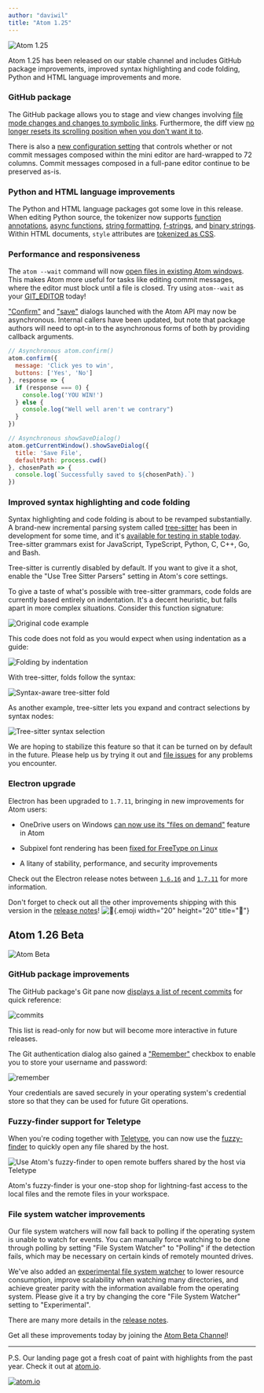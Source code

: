 ```yaml
---
author: "daviwil"
title: "Atom 1.25"
---
```


![Atom 1.25](/assets/images/blog.atom.io/img/posts/release-1-25.png)

Atom 1.25 has been released on our stable channel and includes GitHub package improvements, improved syntax highlighting and code folding, Python and HTML language improvements and more.

<!--more-->

### GitHub package

The GitHub package allows you to stage and view changes involving [file mode changes and changes to symbolic links](https://github.com/atom/github/pull/1275). Furthermore, the diff view [no longer resets its scrolling position when you don't want it to](https://github.com/atom/github/pull/1281).

There is also a [new configuration setting](https://github.com/atom/github/pull/1223) that controls whether or not commit messages composed within the mini editor are hard-wrapped to 72 columns. Commit messages composed in a full-pane editor continue to be preserved as-is.

### Python and HTML language improvements

The Python and HTML language packages got some love in this release. When editing Python source, the tokenizer now supports [function annotations](https://github.com/atom/language-python/pull/228), [async functions](https://github.com/atom/language-python/pull/231), [string formatting](https://github.com/atom/language-python/pull/224), [f-strings](https://github.com/atom/language-python/pull/227), and [binary strings](https://github.com/atom/language-python/pull/232). Within HTML documents, `style` attributes are [tokenized as CSS](https://github.com/atom/language-html/pull/170).

### Performance and responsiveness

The `atom --wait` command will now [open files in existing Atom windows](https://github.com/atom/atom/pull/16497). This makes Atom more useful for tasks like editing commit messages, where the editor must block until a file is closed. Try using `atom--wait` as your [GIT_EDITOR](https://git-scm.com/docs/git-var#git-var-GITEDITOR) today!

["Confirm"](https://github.com/atom/atom/pull/16229) and ["save"](https://github.com/atom/atom/pull/16245) dialogs launched with the Atom API may now be asynchronous. Internal callers have been updated, but note that package authors will need to opt-in to the asynchronous forms of both by providing callback arguments.

```js
// Asynchronous atom.confirm()
atom.confirm({
  message: 'Click yes to win',
  buttons: ['Yes', 'No']
}, response => {
  if (response === 0) {
    console.log('YOU WIN!')
  } else {
    console.log("Well well aren't we contrary")
  }
})

// Asynchronous showSaveDialog()
atom.getCurrentWindow().showSaveDialog({
  title: 'Save File',
  defaultPath: process.cwd()
}, chosenPath => {
  console.log(`Successfully saved to ${chosenPath}.`)
})
```

### Improved syntax highlighting and code folding

Syntax highlighting and code folding is about to be revamped substantially. A brand-new incremental parsing system called [tree-sitter](https://github.com/tree-sitter/tree-sitter) has been in development for some time, and it's [available for testing in stable today](https://github.com/atom/atom/pull/16299). Tree-sitter grammars exist for JavaScript, TypeScript, Python, C, C++, Go, and Bash.

Tree-sitter is currently disabled by default. If you want to give it a shot, enable the "Use Tree Sitter Parsers" setting in Atom's core settings.

To give a taste of what's possible with tree-sitter grammars, code folds are currently based entirely on indentation. It's a decent heuristic, but falls apart in more complex situations. Consider this function signature:

![Original code example](/assets/images/blog.atom.io/img/tree-sitter-fold-original-redux.png)

This code does not fold as you would expect when using indentation as a guide:

![Folding by indentation](/assets/images/blog.atom.io/img/tree-sitter-fold-before-redux.png)

With tree-sitter, folds follow the syntax:

![Syntax-aware tree-sitter fold](/assets/images/blog.atom.io/img/tree-sitter-fold-after-redux.png)

As another example, tree-sitter lets you expand and contract selections by syntax nodes:

![Tree-sitter syntax selection](/assets/images/blog.atom.io/img/tree-sitter-syntax-selection.gif)

We are hoping to stabilize this feature so that it can be turned on by default in the future. Please help us by trying it out and [file issues](https://github.com/atom/atom/issues/new) for any problems you encounter.

### Electron upgrade

Electron has been upgraded to `1.7.11`, bringing in new improvements for Atom users:

- OneDrive users on Windows [can now use its "files on demand"](https://github.com/electron/electron/pull/10377) feature in Atom
- Subpixel font rendering has been [fixed for FreeType on Linux](https://github.com/electron/electron/pull/11402)

- A litany of stability, performance, and security improvements

Check out the Electron release notes between [`1.6.16`](https://electronjs.org/releases#1.6.16) and [`1.7.11`](https://electronjs.org/releases#1.7.11) for more information.

<!-- End of release notes ------------------------------------------ -->

Don't forget to check out all the other improvements shipping with this version in the [release notes](https://github.com/atom/atom/releases/tag/v1.25.0)! ![:memo:](https://github.githubassets.com/images/icons/emoji/unicode/1f4dd.png){.emoji width="20" height="20" title=":memo:"}

## Atom 1.26 Beta

![Atom Beta](/assets/images/blog.atom.io/img/release-beta.png)

### GitHub package improvements

The GitHub package's Git pane now [displays a list of recent commits](https://github.com/atom/github/pull/1322) for quick reference:

![commits](/assets/images/user-images.githubusercontent.com/378023/36707789-40983692-1bb3-11e8-9530-b745da44da52.gif)

This list is read-only for now but will become more interactive in future releases.

The Git authentication dialog also gained a ["Remember"](https://github.com/atom/github/pull/1327) checkbox to enable you to store your username and password:

![remember](/assets/images/user-images.githubusercontent.com/378023/36955667-2affb9d6-206d-11e8-9b57-1eab0d299e82.gif)

Your credentials are saved securely in your operating system's credential store so that they can be used for future Git operations.

### Fuzzy-finder support for Teletype

When you're coding together with [Teletype](https://teletype.atom.io/), you can now use the [fuzzy-finder](https://flight-manual.atom.io/getting-started/sections/atom-basics/#opening-a-file-in-a-project) to quickly open any file shared by the host.

![Use Atom's fuzzy-finder to open remote buffers shared by the host via Teletype](/assets/images/user-images.githubusercontent.com/2988/37472427-72599aa4-2842-11e8-8777-3976ae6f2899.gif)

Atom's fuzzy-finder is your one-stop shop for lightning-fast access to the local files and the remote files in your workspace.

### File system watcher improvements

Our file system watchers will now fall back to polling if the operating system is unable to watch for events. You can manually force watching to be done through polling by setting "File System Watcher" to "Polling" if the detection fails, which may be necessary on certain kinds of remotely mounted drives.

We've also added an [experimental file system watcher](https://github.com/atom/atom/pull/16124) to lower resource consumption, improve scalability when watching many directories, and achieve greater parity with the information available from the operating system. Please give it a try by changing the core "File System Watcher" setting to "Experimental".

<!-- End of Beta release notes ------------------------------------------ -->

There are many more details in the [release notes](https://github.com/atom/atom/releases/tag/v1.26.0-beta0).

Get all these improvements today by joining the [Atom Beta Channel](/beta)!

---

P.S. Our landing page got a fresh coat of paint with highlights from the past year. Check it out at [atom.io](/).

[![atom.io](/assets/images/user-images.githubusercontent.com/378023/37446130-d81d9202-285e-11e8-903f-5b947cfd3255.jpg)](/)
